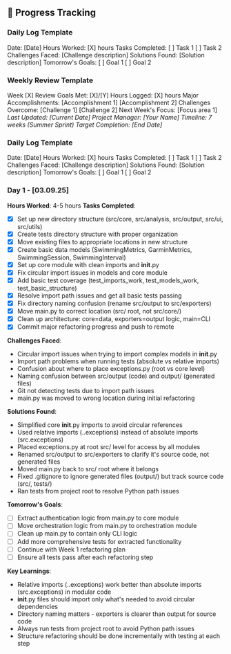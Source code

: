 ## 📝 Progress Tracking

### **Daily Log Template**
Date: [Date]
Hours Worked: [X] hours
Tasks Completed:
[ ] Task 1
[ ] Task 2
Challenges Faced:
[Challenge description]
Solutions Found:
[Solution description]
Tomorrow's Goals:
[ ] Goal 1
[ ] Goal 2

### **Weekly Review Template**
Week [X] Review
Goals Met: [X]/[Y]
Hours Logged: [X] hours
Major Accomplishments:
[Accomplishment 1]
[Accomplishment 2]
Challenges Overcome:
[Challenge 1]
[Challenge 2]
Next Week's Focus:
[Focus area 1]
*Last Updated: [Current Date]*
*Project Manager: [Your Name]*
*Timeline: 7 weeks (Summer Sprint)*
*Target Completion: [End Date]*

### **Daily Log Template**
Date: [Date]
Hours Worked: [X] hours
Tasks Completed:
[ ] Task 1
[ ] Task 2
Challenges Faced:
[Challenge description]
Solutions Found:
[Solution description]
Tomorrow's Goals:
[ ] Goal 1
[ ] Goal 2

### **Day 1 - [03.09.25]**
**Hours Worked**: 4-5 hours
**Tasks Completed**:
- [x] Set up new directory structure (src/core, src/analysis, src/output, src/ui, src/utils)
- [x] Create tests directory structure with proper organization
- [x] Move existing files to appropriate locations in new structure
- [x] Create basic data models (SwimmingMetrics, GarminMetrics, SwimmingSession, SwimmingInterval)
- [x] Set up core module with clean imports and __init__.py
- [x] Fix circular import issues in models and core module
- [x] Add basic test coverage (test_imports_work, test_models_work, test_basic_structure)
- [x] Resolve import path issues and get all basic tests passing
- [x] Fix directory naming confusion (rename src/output to src/exporters)
- [x] Move main.py to correct location (src/ root, not src/core/)
- [x] Clean up architecture: core=data, exporters=output logic, main=CLI
- [x] Commit major refactoring progress and push to remote

**Challenges Faced**:
- Circular import issues when trying to import complex models in __init__.py
- Import path problems when running tests (absolute vs relative imports)
- Confusion about where to place exceptions.py (root vs core level)
- Naming confusion between src/output (code) and output/ (generated files)
- Git not detecting tests due to import path issues
- main.py was moved to wrong location during initial refactoring

**Solutions Found**:
- Simplified core __init__.py imports to avoid circular references
- Used relative imports (..exceptions) instead of absolute imports (src.exceptions)
- Placed exceptions.py at root src/ level for access by all modules
- Renamed src/output to src/exporters to clarify it's source code, not generated files
- Moved main.py back to src/ root where it belongs
- Fixed .gitignore to ignore generated files (output/) but track source code (src/, tests/)
- Ran tests from project root to resolve Python path issues

**Tomorrow's Goals**:
- [ ] Extract authentication logic from main.py to core module
- [ ] Move orchestration logic from main.py to orchestration module
- [ ] Clean up main.py to contain only CLI logic
- [ ] Add more comprehensive tests for extracted functionality
- [ ] Continue with Week 1 refactoring plan
- [ ] Ensure all tests pass after each refactoring step

**Key Learnings**:
- Relative imports (..exceptions) work better than absolute imports (src.exceptions) in modular code
- __init__.py files should import only what's needed to avoid circular dependencies
- Directory naming matters - exporters is clearer than output for source code
- Always run tests from project root to avoid Python path issues
- Structure refactoring should be done incrementally with testing at each step
